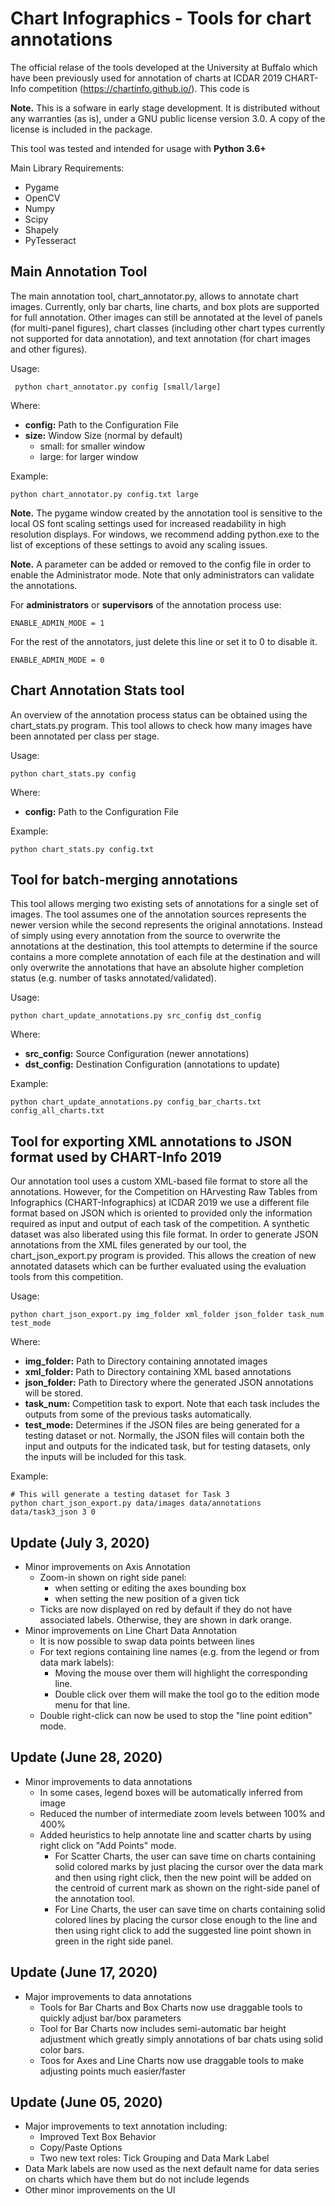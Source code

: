 # Chart Infographics - Tools for chart annotations

The official relase of the tools developed at the University at Buffalo which have been previously used for annotation of charts at ICDAR 2019 CHART-Info competition (https://chartinfo.github.io/). This code is 

**Note.** This is a sofware in early stage development. It is distributed without any warranties (as is), under a GNU public license version 3.0. A copy of the license is included in the package. 

This tool was tested and intended for usage with **Python 3.6+**

Main Library Requirements:

 - Pygame
 - OpenCV
 - Numpy 
 - Scipy
 - Shapely
 - PyTesseract
  

## Main Annotation Tool 

The main annotation tool, chart_annotator.py, allows to annotate chart images. Currently, only bar charts, line charts, and box plots are supported for full annotation. Other images can still be annotated at the level of panels (for multi-panel figures), chart classes (including other chart types currently not supported for data annotation), and text annotation (for chart images and other figures). 

Usage: 

     python chart_annotator.py config [small/large]
	 
Where:

 - **config:** Path to the Configuration File
 - **size:** Window Size (normal by default)
 	 - small: for smaller window
     - large: for larger window

Example:

	python chart_annotator.py config.txt large


**Note.** The pygame window created by the annotation tool is sensitive to the local OS font scaling settings used for increased readability in high resolution displays. For windows, we recommend adding python.exe to the list of exceptions of these settings to avoid any scaling issues.

**Note.** A parameter can be added or removed to the config file in order to enable the Administrator mode. Note that only administrators can validate the annotations. 

For **administrators** or **supervisors** of the annotation process use: 

	ENABLE_ADMIN_MODE = 1

For the rest of the annotators, just delete this line or set it to 0 to disable it. 

	ENABLE_ADMIN_MODE = 0      

## Chart Annotation Stats tool

An overview of the annotation process status can be obtained using the chart_stats.py program. This tool allows to check how many images have been annotated per class per stage. 

Usage: 

	python chart_stats.py config

Where:
 
- **config:** Path to the Configuration File

Example:

	python chart_stats.py config.txt

## Tool for batch-merging annotations

This tool allows merging two existing sets of annotations for a single set of images. The tool assumes one of the annotation sources represents the newer version while the second represents the original annotations. Instead of simply using every annotation from the source to overwrite the annotations at the destination, this tool attempts to determine if the source contains a more complete annotation of each file at the destination and will only overwrite the annotations that have an absolute higher completion status (e.g. number of tasks annotated/validated).  

Usage:

	python chart_update_annotations.py src_config dst_config

Where:

 - **src_config:**	Source Configuration (newer annotations)
 - **dst_config:**  Destination Configuration (annotations to update)

Example:

	python chart_update_annotations.py config_bar_charts.txt config_all_charts.txt

## Tool for exporting XML annotations to JSON format used by CHART-Info 2019

Our annotation tool uses a custom XML-based file format to store all the annotations. However, for the Competition on HArvesting Raw Tables from Infographics (CHART-Infographics) at ICDAR 2019 we use a different file format based on JSON which is oriented to provided only the information required as input and output of each task of the competition. A synthetic dataset was also liberated using this file format. In order to generate JSON annotations from the XML files generated by our tool, the     chart_json_export.py program is provided. This allows the creation of new annotated datasets which can be further evaluated using the evaluation tools from this competition. 

Usage: 

	python chart_json_export.py img_folder xml_folder json_folder task_num test_mode

Where:

 - **img_folder:** 	Path to Directory containing annotated images 
 - **xml_folder:** 	Path to Directory containing XML based annotations 
 - **json_folder:** Path to Directory where the generated JSON annotations will be stored. 
 - **task_num:** 	Competition task to export. Note that each task includes the outputs from some of the previous tasks automatically.   
 - **test_mode:** Determines if the JSON files are being generated for a testing dataset or not. Normally, the JSON files will contain both the input and outputs for the indicated task, but for testing datasets, only the inputs will be included for this task.
 
Example:

	# This will generate a testing dataset for Task 3  
	python chart_json_export.py data/images data/annotations data/task3_json 3 0

## Update (July 3, 2020)
 - Minor improvements on Axis Annotation
   - Zoom-in shown on right side panel:
	 - when setting or editing the axes bounding box
	 - when setting the new position of a given tick
   - Ticks are now displayed on red by default if they do not have associated labels. Otherwise, they are shown in dark orange.
- Minor improvements on Line Chart Data Annotation
  - It is now possible to swap data points between lines
  - For text regions containing line names (e.g. from the legend or from data mark labels):
    - Moving the mouse over them will highlight  the corresponding line.
	- Double click over them will make the tool go to the edition mode menu for that line. 
  - Double right-click can now be used to stop the "line point edition" mode.   


## Update (June 28, 2020)
  - Minor improvements to data annotations
    - In some cases, legend boxes will be automatically inferred from image
	- Reduced the number of intermediate zoom levels between 100% and 400%
	- Added heuristics to help annotate line and scatter charts by using right
      click on "Add Points" mode. 
      - For Scatter Charts, the user can save time on charts containing solid colored marks by just placing the cursor over the data mark and then using right click, then the new point will be added on the centroid of current mark as shown on the right-side panel of the annotation tool.
	  - For Line Charts, the user can save time on charts containing solid colored lines by placing the cursor close enough to the line and then using right click to add the suggested line point shown in green in the right side panel.

## Update (June 17, 2020)
  - Major improvements to data annotations
    - Tools for Bar Charts and Box Charts now use draggable tools to quickly adjust bar/box parameters
	- Tool for Bar Charts now includes semi-automatic bar height adjustment which greatly simply annotations of 
	  bar chats using solid color bars.
	- Toos for Axes and Line Charts now use draggable tools to make adjusting points much easier/faster

## Update (June 05, 2020)
  - Major improvements to text annotation including:
    - Improved Text Box Behavior
    - Copy/Paste Options
    - Two new text roles: Tick Grouping and Data Mark Label
  - Data Mark labels are now used as the next default name for data series on charts
    which have them but do not include legends
  - Other minor improvements on the UI
   

	 
